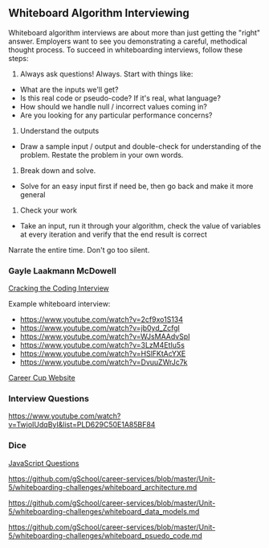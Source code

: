 ## Whiteboard Algorithm Interviewing

Whiteboard algorithm interviews are about more than just getting the "right" answer.  Employers want to see you demonstrating a careful, methodical thought process.  To succeed in whiteboarding interviews, follow these steps:

1. Always ask questions!  Always.  Start with things like:
  - What are the inputs we'll get?
  - Is this real code or pseudo-code?  If it's real, what language?
  - How should we handle null / incorrect values coming in?
  - Are you looking for any particular performance concerns?
1. Understand the outputs
  - Draw a sample input / output and double-check for understanding of the problem.  Restate the problem in your own words.
1. Break down and solve.
  - Solve for an easy input first if need be, then go back and make it more general
1. Check your work
  - Take an input, run it through your algorithm, check the value of variables at every iteration and verify that the end result is correct

Narrate the entire time.  Don't go too silent.

### Gayle Laakmann McDowell

[Cracking the Coding Interview](https://www.youtube.com/watch?v=aClxtDcdpsQ)

Example whiteboard interview:

* https://www.youtube.com/watch?v=2cf9xo1S134
* https://www.youtube.com/watch?v=jb0yd_ZcfgI
* https://www.youtube.com/watch?v=WJsMAAdvSpI
* https://www.youtube.com/watch?v=3LzM4EtIu5s
* https://www.youtube.com/watch?v=HSlFKtAcYXE
* https://www.youtube.com/watch?v=DvuuZWrJc7k

[Career Cup Website](http://www.careercup.com/?from=@)

### Interview Questions

https://www.youtube.com/watch?v=TwjoIUdqByI&list=PLD629C50E1A85BF84

### Dice

[JavaScript Questions](https://www.youtube.com/watch?v=wqRDI4Pu5yY)


https://github.com/gSchool/career-services/blob/master/Unit-5/whiteboarding-challenges/whiteboard_architecture.md

https://github.com/gSchool/career-services/blob/master/Unit-5/whiteboarding-challenges/whiteboard_data_models.md

https://github.com/gSchool/career-services/blob/master/Unit-5/whiteboarding-challenges/whiteboard_psuedo_code.md
